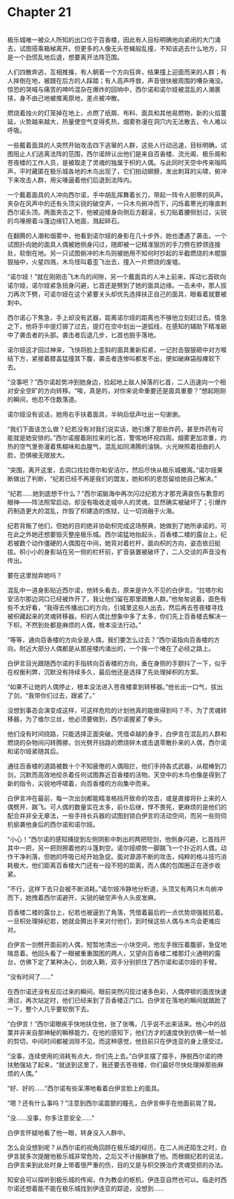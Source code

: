 # Chapter 21

<br>
极乐城唯一被众人所知的出口位于百香楼，因此有人目标明确地向紧闭的大门涌去，试图搭乘箱梯离开。但更多的人像无头苍蝇般乱撞，不知该逃去什么地方，只是一个劲慌乱地后退，想要离开法阵范围。

人们四散奔逃，互相推搡，有人朝着一个方向狂奔，结果撞上迎面而来的人群；有人摔倒在地，被跟在后方的人踩踏；有人高声呼救，声音很快被周围的嘈杂淹没。惊恐的哭喊与痛苦的呻吟混杂在爆炸的回响中，西尔诺和诺尔娅被混乱的人潮裹挟，身不由己地被推离原地，差点被冲散。

燃烧着烛火的灯笼掉在地上，点燃了纸屑、布料、面具和其他易燃物，新的火焰蔓延，火势越来越大，热量使空气变得炙热，烟雾弥漫在洞穴内无法散去，令人难以呼吸。

一些戴着面具的人突然开始攻击四下逃窜的人群，这些人行动迅速，目标明确，试图阻止人们逃离法阵的范围，西尔诺辨认出他们是来自百香楼、流光阁、极乐阁和苍夜楼的工作人员，是被取走了灵魂的独属于枳的人偶。与此同时天空中传来嗡鸣声，平时藏匿在极乐城各地的木鸟出现了，它们拍动翅膀，发出刺耳的尖啸，俯冲下来攻击人群，用尖喙逼着他们后退到法阵内。

一个戴着面具的人冲向西尔诺，手中胡乱挥舞着长刀，带起一阵令人胆寒的风声。夹杂在风声中的还有头顶尖锐的破空声，一只木鸟俯冲而下，闪烁着寒光的喙直刺西尔诺头顶。两面夹击之下，他被迫矮身向侧后方翻滚，长刀贴着腰侧划过，尖锐的鸟喙擦着斗篷边缘钉入地面，溅起碎石。

在翻腾的人潮和烟雾中，他看到诺尔娅的身影在几十步外，她也遭遇了袭击。一个试图扑向她的面具人偶被她侧身闪过，随即被一记精准狠厉的手刀劈在脖颈连接处，软倒在地。另一只试图俯冲的木鸟则被她用不知何时抄起的半截燃烧的木棍狠狠抽中，火星四溅，木鸟怪叫着歪飞出去，撞入一片燃烧的废墟。

“诺尔娅！”就在刚刚击飞木鸟的间隙，另一个戴面具的人冲上前来，挥动匕首砍向诺尔娅，诺尔娅紧急扭身闪避，匕首还是劈到了她的面具边缘。一击未中，那人拔刀再次下劈，可诺尔娅在这个紧要关头却优先选择扶正自己的面具，眼看着就要被刺中。

西尔诺心下焦急，手上却没有武器，距离诺尔娅的距离也不够他立刻赶过去。情急之下，他将手中提灯掷了过去，提灯在空中划出一道弧线，在感知的辅助下精准砸中了袭击者的头部。袭击者后退几步，匕首也脱手落地。

诺尔娅这才回过神来，飞快将脸上歪斜的面具重新扣紧，一记肘击狠狠砸中对方喉结下方，紧接着膝盖猛撞其下腹，袭击者连惨叫都发不出，便如破麻袋般瘫软下去。

“没事吧？”西尔诺趁势冲到她身边，捡起地上敌人掉落的匕首，二人迅速向一个相对安全空旷的方向转移。“唉，真是的，对你来说命重要还是面具重要？”想起刚刚的瞬间，他忍不住数落道。

诺尔娅没有说话，她用右手扶着面具，半晌后低声吐出一句谢谢。

“我们下面该怎么做？纪若没有对我们说实话，她引爆了那些炸药，甚至炸药有可能就是她安排的。”西尔诺握着刚捡来的匕首，警惕地环视四周。烟雾更加浓重，灼热的空气里弥漫着焦糊味和血腥气，混乱如同沸腾的油锅，火光映照着扭曲的人脸，恐惧被无限放大。

“突围，离开这里，去洞口找拉塔尔和安洁尔，然后尽快从极乐城撤离。”诺尔娅果断做出了判断，“纪若已经不再是我们的盟友，她和枳的恩怨留给她自己解决。”

“纪若……她到底想干什么？”西尔诺脑海中再次闪过纪若方才那充满哀伤与歉意的眼神——阵法照常启动，却没有吸收走城中人的灵魂，显然确实被破坏了；引爆炸药制造更大的混乱，炸毁了枳建造的炼狱，让一切消融于火海。

纪若背叛了他们，但她的目的绝非协助枳完成这场祭典，她做到了她所承诺的，可在此之外她还想要毁灭整座极乐城。西尔诺猛地抬起头，百香楼二楼的露台上，纪若被数个动作僵硬的人偶围在中间，她背对着栏杆，面向枳的方向，姿态依旧挺拔。枳小小的身影站在另一侧的栏杆前，扩音装置被破坏了，二人交谈的声音没有传出。

要在这里抛弃她吗？

混乱中一道身影贴近西尔诺，他转头看去，原来是许久不见的白伊言。“拉塔尔和安洁尔那边洞口已经被炸开了，我让他们留在那里疏散人群。”他匆匆说着，面色有些不太好看，“我得去传播出口的方向，引城里这些人出去，然后再去苍夜楼寻找被枳藏起来的灵魂转移器。枳的人偶比想象中多了太多，你们先上百香楼去解决一下枳，不然到处都是麻烦的人偶，根本没法行动。”

“等等，通向百香楼的方向全是人偶，我们要怎么过去？”西尔诺指向百香楼的方向，附近大部分人偶都是从那座楼内涌出的，一个挨一个堵在了必经之路上。

白伊言目光跟随西尔诺的手指转向百香楼的方向，垂在身侧的手颤抖了一下，似乎在权衡利弊，沉默没有持续多久，最后他还是选择了先处理掉枳的方案。

“如果不让她的人偶停止，根本没法进入苍夜楼拿到转移器。”他长出一口气，拔出了剑，“我带你们过去，跟紧了。”

没想到事态会演变成这样，可这样危险的计划他真的能做得到吗？不，为了灵魂转移器，为了维尔兰丝，他必须要做到，西尔诺握紧了拳头。

他们没有时间绕路，只能选择正面突破。凭借卓越的身手，白伊言在混乱的人群和燃烧的杂物间闪转腾挪，剑光劈开挡路的燃烧碎木或击退零散扑来的人偶，西尔诺和诺尔娅紧随其后。

通往百香楼的道路被数十个不知疲倦的人偶阻拦，他们手持各式武器，从棍棒到刀剑，沉默而高效地绞杀着任何试图靠近百香楼的活物。天空中的木鸟也像是得到了新的指令，尖锐地呼啸着，向百香楼的方向集中而来。

白伊言冲在最前，每一次出剑都能精准格挡开致命的攻击，或是直接将扑上来的人偶劈开、踹飞。可人偶的数量实在太多，前仆后继，悍不畏死，更麻烦的是他们的配合并非全无章法，一些手持长兵器的试图封锁白伊言的活动空间，而另一些则伺机偷袭他身后的西尔诺和诺尔娅。

“小心！”西尔诺的感知捕捉到左侧阴影中刺出的两把短剑，他侧身闪避，匕首挡开其中一把，另一把则擦着他的斗篷刺空。诺尔娅顺势一脚踹飞一个扑近的人偶，动作干净利落，但她的呼吸已经开始急促。面对源源不断的攻击，纯粹的格斗技巧消耗极大，他们距离百香楼大门还有一段不短的距离，而人偶的包围圈正在逐步收紧。

“不行，这样下去只会被不断消耗。”诺尔娅冷静地分析道，头顶又有两只木鸟俯冲而下，她拽着西尔诺避开，尖锐的破空声令人头皮发麻。

百香楼二楼的露台上，纪若也被逼到了角落，凭借着最后的一点优势顽强抵抗着。一旦枳处理掉纪若，她就会腾出手来对付他们，到时候这些人偶与木鸟会更难应对。

白伊言一剑劈开面前的人偶，短暂地清出一小块空间，他左手按压着腹部，急促地喘息着。他回头看了一眼被重重围困的两人，又望向百香楼二楼那灯火通明的露台，仿佛下定了某种决心，剑收入鞘，双手分别抓住了西尔诺和诺尔娅的手臂。

“没有时间了……”

在西尔诺还没有反应过来的瞬间，眼前突然闪现过诸多色彩，人偶停顿的面庞快速滑过，再次站定时，他们已经来到了百香楼正门口。白伊言在落地的瞬间就踉跄了一下，整个人几乎要软倒下去。

“白伊言！”西尔诺眼疾手快地扶住他，张了张嘴，几乎说不出来话来。他心中的战栗并非来自那神秘的瞬移能力，在他的感知下，他们方才的速度快到仿佛一帧一帧的剪切，中间时间都被消除不见。而这种感觉，他目前只在伊连亚的身上感受过。

“没事，连续使用的消耗有点大，你们先上去。”白伊言摆了摆手，挣脱西尔诺的搀扶勉强站了起来，“就送到这里了，我还要去苍夜楼，你们最好尽快处理掉那些麻烦的人偶。”

“好、好的……”西尔诺有些呆滞地看着白伊言脸上的面具。

“嗯？还有什么事吗？”注意到西尔诺震颤的瞳孔，白伊言伸手在他面前晃了晃。

“没……没事，你多注意安全……”

白伊言怀疑地看了他一眼，转身没入人群中。

怎么会没想到呢？从西尔诺的视角回顾在极乐城的经历，在二人尚还陌生之时，白伊言就多次提醒他极乐城非常危险，之后又不计报酬救了他。而根据纪若的说法，白伊言来到此处时身上带着很严重的伤，目的又是与枳交换治疗灵魂受损的办法。

知安会可以探听到极乐城的传闻，作为教会的枢机，伊连亚自然也可以。临走时西尔诺还想着能不能在极乐城找到伊连亚的踪迹，没想到……

